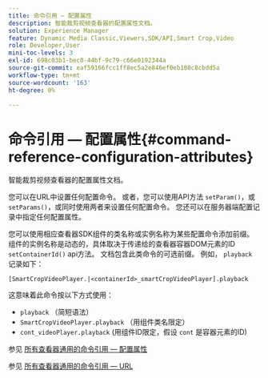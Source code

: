 ```yaml
---
title: 命令引用 — 配置属性
description: 智能裁剪视频查看器的配置属性文档。
solution: Experience Manager
feature: Dynamic Media Classic,Viewers,SDK/API,Smart Crop,Video
role: Developer,User
mini-toc-levels: 3
exl-id: 698c03b1-bec0-44bf-9c79-c66e0192344a
source-git-commit: eaf59166fcc1ff8ec5a2e846ef0eb180c8cbdd5a
workflow-type: tm+mt
source-wordcount: '163'
ht-degree: 0%

---
```



# 命令引用 — 配置属性{#command-reference-configuration-attributes}

智能裁剪视频查看器的配置属性文档。

您可以在URL中设置任何配置命令。 或者，您可以使用API方法 `setParam()`，或 `setParams()`，或同时使用两者来设置任何配置命令。 您还可以在服务器端配置记录中指定任何配置属性。

您可以使用相应查看器SDK组件的类名称或实例名称为某些配置命令添加前缀。 组件的实例名称是动态的，具体取决于传递给的查看器容器DOM元素的ID `setContainerId()` api方法。 文档包含此类命令的可选前缀。 例如， `playback` 记录如下：

```
[SmartCropVideoPlayer.|<containerId>_smartCropVideoPlayer].playback
```

这意味着此命令按以下方式使用：

* `playback` （简短语法）
* `SmartCropVideoPlayer.playback` （用组件类名限定）
* `cont_videoPlayer.playback` (用组件ID限定，假设 `cont` 是容器元素的ID)

参见 [所有查看器通用的命令引用 — 配置属性](../../../r-html5-viewer-20-cmdref-configattrib/r-html5-viewer-20-cmdref-configattrib.md#concept-850e0f2c49b949deb7cfbfd330d329bd)

参见 [所有查看器通用的命令引用 — URL](../../../c-html5-viewer-20-cmdref-url/c-html5-viewer-20-cmdref-url.md#concept-9b337f349b7b406b8c33c7ee96b3e226)
